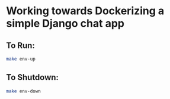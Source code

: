 # Working towards Dockerizing a simple Django chat app

## To Run:

```bash
make env-up
```

## To Shutdown:

```bash
make env-down
```
